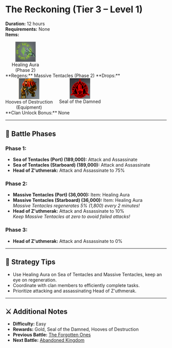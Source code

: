 # The Reckoning (Tier 3 – Level 1)

**Duration:** 12 hours  
**Requirements:** None  
**Items:** <div style="display:flex; gap:20px;">
  <div style="display:flex; flex-direction:column; align-items:center; width:max-content;">
    <img src="../../../images/items/healing-aura.jpg" alt="Healing Aura" width="64" style="cursor:pointer;" onclick="alert('Defense (62.5k Gold / piece)')">
    <div>Healing Aura</div>
    <div>(Phase 2)</div>
  </div>
</div>
**Regens:** Massive Tentacles (Phase 2)  
**Drops:** <div style="display:flex; gap:20px;">
  <div style="display:flex; flex-direction:column; align-items:center; width:max-content;">
    <img src="../../../images/equipment/hooves-of-destruction.png" alt="Hooves of Destruction" width="64" style="cursor:pointer;" onclick="alert('Stats: Attack: +700,000')">
    <div>Hooves of Destruction</div>
    <div>(Equipment)</div>
  </div>

  <div style="display:flex; flex-direction:column; align-items:center; width:max-content;">
    <img src="../../../images/items/seal-of-the-damned.png" alt="Seal of the Damned" width="64" style="cursor:pointer;" onclick="alert('Required for Haunting: The Escape!')">
    <div>Seal of the Damned</div>
  </div>
</div>
**Clan Unlock Bonus:** None

---

## 🧪 Battle Phases

### Phase 1:
- **Sea of Tentacles (Port) (189,000):** Attack and Assassinate  
- **Sea of Tentacles (Starboard) (189,000):** Attack and Assassinate  
- **Head of Z'uthmerak:** Attack and Assassinate to 75%

### Phase 2:
- **Massive Tentacles (Port) (36,000):** Item: Healing Aura  
- **Massive Tentacles (Starboard) (36,000):** Item: Healing Aura  
  *Massive Tentacles regenerates 5% (1,800) every 2 minutes!*  
- **Head of Z'uthmerak:** Attack and Assassinate to 10%  
  *Keep Massive Tentacles at zero to avoid failed attacks!*

### Phase 3:
- **Head of Z'uthmerak:** Attack and Assassinate to 0%

---

## 🧭 Strategy Tips

- Use Healing Aura on Sea of Tentacles and Massive Tentacles, keep an eye on  regeneration.  
- Coordinate with clan members to efficiently complete tasks.  
- Prioritize attacking and assassinating Head of Z'uthmerak.

---

## ⚔️ Additional Notes

- **Difficulty:** Easy  
- **Rewards:** Gold, Seal of the Damned, Hooves of Destruction  
- **Previous Battle:** [The Forgotten Ones](the-forgotten-ones.md)  
- **Next Battle:** [Abandoned Kingdom](../tier3/abandoned-kingdom.md)